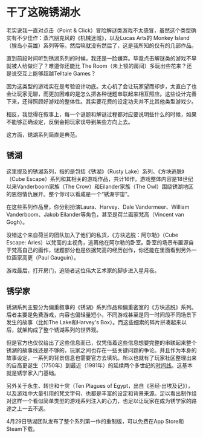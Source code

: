 # 干了这碗锈湖水

老实说我一直对点击（Point & Click）冒险解谜类游戏不太感冒，虽然这个类型确实有不少佳作：蒸汽朋克风的《机械迷城》，以及Lucas Arts的 Monkey Island （猴岛小英雄）系列等等。然后嘛就没有然后了，这是我所知的仅有的几部作品。

直到前段时间听到锈湖系列的时候，我还是一脸嫌弃。毕竟点击解谜类的游戏不早就被人给做烂了？难道你还能比 The Room（未上锁的房间）多玩出些花来？还是说交互上能够超越Telltale Games？

因为这类型的游戏实在是考验设计功底。太心机了会让玩家望而却步，太直白了也会让玩家无聊，而更加困难的是怎么把各种谜题串联起来相互照应。这些设计完善下来，还得照顾好游戏的整体性。其实要花费的设定功夫并不比其他类型游戏少。

相反，我觉得在叙事上，每一个谜题和解谜过程都对应要说明些什么的时候，如果不能够正确设定，反倒会把玩家误导到某些方向上去。

这方面，锈湖系列简直是典范。

## 锈湖

这里提及的锈湖系列，指的是包括《锈湖》（Rusty Lake）系列、《方块逃脱》（Cube Escape）系列和其相关的游戏作品，共计16作。游戏整体内容是18世纪以来Vanderboom家族（The Crow）和Eilander家族（The Owl）围绕锈湖地区的恩怨情仇展开。整个你可以看成是一个“锈湖宇宙”。

在这些系列作品里，你分别扮演Laura、Harvey、Dale Vandermeer、William Vanderboom、Jakob Eilander等角色，甚至是荷兰画家梵高（Vincent van Gogh）。

没错这个来自荷兰的团队加入了他们的私货，《方块逃脱：阿尔勒》（Cube Escape: Arles）以梵高的主视角，逃离他在阿尔勒的卧室。卧室的场景布置源自于梵高自己的画作，谜题部分也是依据梵高的经历创作，你还能在里面看到另外一位画家高更（Paul Gauguin）。

游戏最后，打开房门，追随者这位伟大艺术家的脚步进入星月夜。

## 锈学家

锈湖系列主要分为偏重叙事的《锈湖》系列作品和偏重密室的《方块逃脱》系列。后者主要是免费游戏，内容也偏轻量短小，不同游戏甚至是同一时间段不同场景下发生的故事（比如The Lake和Harvey's Box）。而这些细索的碎片拼凑起来以后，就架构成了整个锈湖系列的世界观。

但是官方也仅仅给出了这些信息而已，仅凭借着这些信息想要完整的串联起来整个锈湖的故事线还是不够的，玩家之间也存在一些关键问题的争论。并且作为本身的故事设定，一系列的背景信息也需要官方去填坑。所以也就有了玩家社区整理出来的自高更诞生（1750年）到最近（1981年）的延续两个多世纪的[时间线](https://rusty-lake.fandom.com/wiki/Timeline)。这基本就是锈学家入门基础。

另外关于永生、转世和十灾（Ten Plagues of Egypt，出自《圣经·出埃及记》），以及游戏中大量引用的梵文字句，也都是丰富的设定和背景来源。足以看出制作组对这样一个看似简单类型的游戏系列注入的心力，也足以让玩家在成为锈学家的路途之上一去不返。


4月29日锈湖团队发布了整个系列第一作的重制版，可以免费在App Store和Steam下载。
